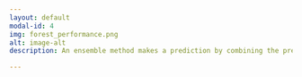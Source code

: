 ```yaml
---
layout: default
modal-id: 4
img: forest_performance.png
alt: image-alt
description: An ensemble method makes a prediction by combining the predictions of many classifiers into a single vote. The individual classifiers are usually required to perform only slightly better than random. This means slightly more than 50% of the data are classified correctly. Such a classifier is called a weak learner. If the weak learners are random and independent, the prediction accuracy of the majority vote will increase with the number of weak learners. Since the weak learners all have to be trained on the same training set, producing random and independent weak learners is difficult. Different ensemble methods (Bagging, Boosting, and Random Forest, etc) use different strategies to train and combine weak learners that behave relatively independent. <br> How do Random Forests Work? <br>Random forests work similarly to Boosting described above, it also takes the majority votes from weak learners, but differs in terms of how to grow weak learners.<br>Random Forests grows many classification trees. Each tree gives a classification and the forest chooses the classification having the most votes over all the trees in the forest. When the training set for the current tree is drawn by sampling with replacement, about one-third of the cases are left out of the sample. This oob(out-of-bag) data is used to get a running unbiased estimate of the classification error as trees are added to the forest. It is also used to get estimates of variable importance.<br>There is no need for cross-validation or a separate test set to get an unbiased estimate of the test set error. It is estimated internally, during the run. Each tree is constructed using a different bootstrap sample from the original data; About one-third of the cases are left out of the bootstrap sample and not used in the construction of the kth tree; Put each case left out in the construction of the kth tree down the kth tree to get a classification. In this way, a test set classification is obtained for each case in about one-third of the trees. At the end of the run, take j to be the class that got most of the votes every time case n was oob. The proportion of times that j is not equal to the true class of n average over all cases is the oob error estimation.To save computation time,we only include first 100 features selected by entropy. Let’s visualize the feature importance, which represents the mean decrease in node impurity. <img src="img/portfolio/forest_performance.png" class="img-responsive img-centered" alt="">

---
```

